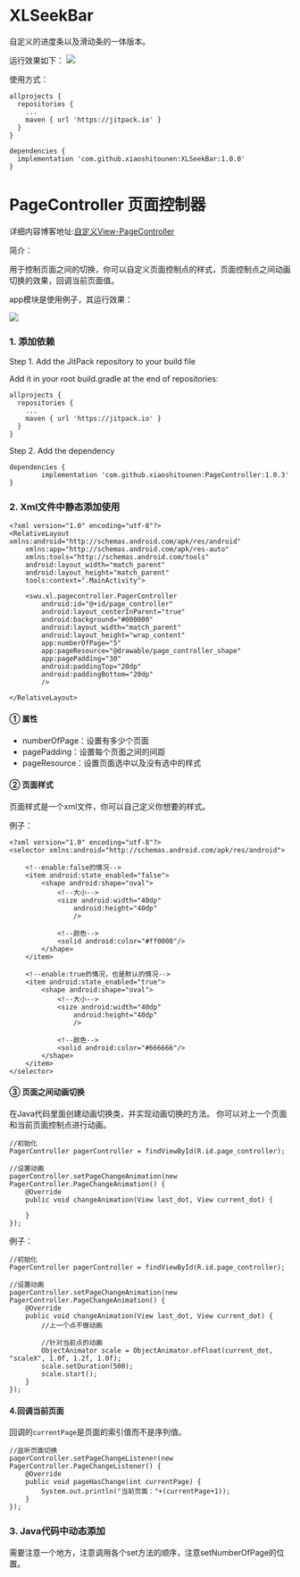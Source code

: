 # XLSeekBar
自定义的进度条以及滑动条的一体版本。

运行效果如下：
![](https://github.com/xiaoshitounen/XLSeekBar/blob/master/XlSeekBar.jpg)

使用方式：
~~~
allprojects {
  repositories {
    ...
    maven { url 'https://jitpack.io' }
  }
}
~~~

~~~
dependencies {
  implementation 'com.github.xiaoshitounen:XLSeekBar:1.0.0'
}
~~~


# PageController 页面控制器 

详细内容博客地址:[自定义View-PageController](https://fanandjiu.com/%E8%87%AA%E5%AE%9A%E4%B9%89View-PageController/#more)

简介：

用于控制页面之间的切换，你可以自定义页面控制点的样式，页面控制点之间动画切换的效果，回调当前页面值。

app模块是使用例子，其运行效果：

![](https://github.com/xiaoshitounen/PageController/blob/master/self_view_page_controller.gif)

### 1. 添加依赖

Step 1. Add the JitPack repository to your build file

Add it in your root build.gradle at the end of repositories:
~~~
allprojects {
  repositories {
    ...
    maven { url 'https://jitpack.io' }
  }
}
~~~

Step 2. Add the dependency
~~~
dependencies {
        implementation 'com.github.xiaoshitounen:PageController:1.0.3'
}
~~~

### 2. Xml文件中静态添加使用

~~~
<?xml version="1.0" encoding="utf-8"?>
<RelativeLayout xmlns:android="http://schemas.android.com/apk/res/android"
    xmlns:app="http://schemas.android.com/apk/res-auto"
    xmlns:tools="http://schemas.android.com/tools"
    android:layout_width="match_parent"
    android:layout_height="match_parent"
    tools:context=".MainActivity">

    <swu.xl.pagecontroller.PagerController
        android:id="@+id/page_controller"
        android:layout_centerInParent="true"
        android:background="#000000"
        android:layout_width="match_parent"
        android:layout_height="wrap_content"
        app:numberOfPage="5"
        app:pageResource="@drawable/page_controller_shape"
        app:pagePadding="30"
        android:paddingTop="20dp"
        android:paddingBottom="20dp"
        />

</RelativeLayout>
~~~

#### ① 属性

- numberOfPage：设置有多少个页面
- pagePadding：设置每个页面之间的间距
- pageResource：设置页面选中以及没有选中的样式

#### ② 页面样式

页面样式是一个xml文件，你可以自己定义你想要的样式。

例子：
~~~
<?xml version="1.0" encoding="utf-8"?>
<selector xmlns:android="http://schemas.android.com/apk/res/android">

    <!--enable:false的情况-->
    <item android:state_enabled="false">
        <shape android:shape="oval">
            <!--大小-->
            <size android:width="40dp"
                android:height="40dp"
                />

            <!--颜色-->
            <solid android:color="#ff0000"/>
        </shape>
    </item>

    <!--enable:true的情况，也是默认的情况-->
    <item android:state_enabled="true">
        <shape android:shape="oval">
            <!--大小-->
            <size android:width="40dp"
                android:height="40dp"
                />

            <!--颜色-->
            <solid android:color="#666666"/>
        </shape>
    </item>
</selector>
~~~

#### ③ 页面之间动画切换

在Java代码里面创建动画切换类，并实现动画切换的方法。
你可以对上一个页面和当前页面控制点进行动画。

~~~
//初始化
PagerController pagerController = findViewById(R.id.page_controller);

//设置动画
pagerController.setPageChangeAnimation(new PagerController.PageChangeAnimation() {
    @Override
    public void changeAnimation(View last_dot, View current_dot) {
        
    }
});
~~~

例子：

~~~
//初始化
PagerController pagerController = findViewById(R.id.page_controller);

//设置动画
pagerController.setPageChangeAnimation(new PagerController.PageChangeAnimation() {
    @Override
    public void changeAnimation(View last_dot, View current_dot) {
        //上一个点不做动画

        //针对当前点的动画
        ObjectAnimator scale = ObjectAnimator.ofFloat(current_dot, "scaleX", 1.0f, 1.2f, 1.0f);
        scale.setDuration(500);
        scale.start();
    }
});
~~~

#### 4.回调当前页面

回调的`currentPage`是页面的索引值而不是序列值。

~~~
//监听页面切换
pagerController.setPageChangeListener(new PagerController.PageChangeListener() {
    @Override
    public void pageHasChange(int currentPage) {
        System.out.println("当前页面："+(currentPage+1));
    }
});
~~~

### 3. Java代码中动态添加

需要注意一个地方，注意调用各个set方法的顺序，注意setNumberOfPage的位置。
